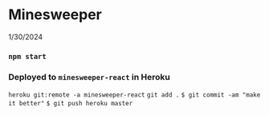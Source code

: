 # Minesweeper

1/30/2024

### `npm start`

### Deployed to `minesweeper-react` in Heroku

`heroku git:remote -a minesweeper-react` `git add .` `$ git commit -am "make it better"` `$ git push heroku master`
